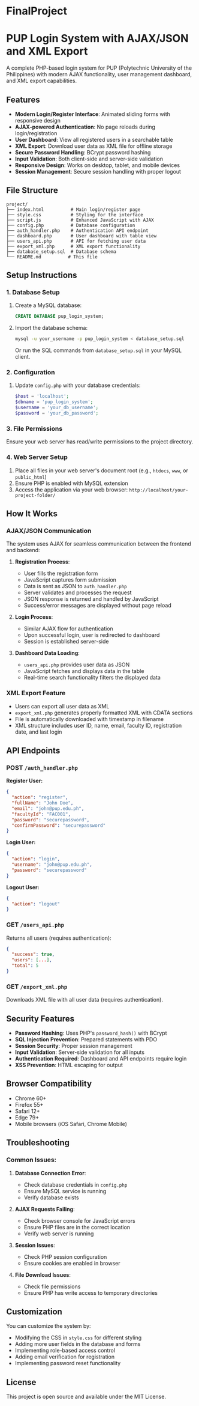 # FinalProject
# PUP Login System with AJAX/JSON and XML Export

A complete PHP-based login system for PUP (Polytechnic University of the Philippines) with modern AJAX functionality, user management dashboard, and XML export capabilities.

## Features

- **Modern Login/Register Interface**: Animated sliding forms with responsive design
- **AJAX-powered Authentication**: No page reloads during login/registration
- **User Dashboard**: View all registered users in a searchable table
- **XML Export**: Download user data as XML file for offline storage
- **Secure Password Handling**: BCrypt password hashing
- **Input Validation**: Both client-side and server-side validation
- **Responsive Design**: Works on desktop, tablet, and mobile devices
- **Session Management**: Secure session handling with proper logout

## File Structure

```
project/
├── index.html          # Main login/register page
├── style.css           # Styling for the interface
├── script.js           # Enhanced JavaScript with AJAX
├── config.php          # Database configuration
├── auth_handler.php    # Authentication API endpoint
├── dashboard.php       # User dashboard with table view
├── users_api.php       # API for fetching user data
├── export_xml.php      # XML export functionality
├── database_setup.sql  # Database schema
└── README.md          # This file
```

## Setup Instructions

### 1. Database Setup

1. Create a MySQL database:
   ```sql
   CREATE DATABASE pup_login_system;
   ```

2. Import the database schema:
   ```bash
   mysql -u your_username -p pup_login_system < database_setup.sql
   ```

   Or run the SQL commands from `database_setup.sql` in your MySQL client.

### 2. Configuration

1. Update `config.php` with your database credentials:
   ```php
   $host = 'localhost';
   $dbname = 'pup_login_system';
   $username = 'your_db_username';
   $password = 'your_db_password';
   ```

### 3. File Permissions

Ensure your web server has read/write permissions to the project directory.

### 4. Web Server Setup

1. Place all files in your web server's document root (e.g., `htdocs`, `www`, or `public_html`)
2. Ensure PHP is enabled with MySQL extension
3. Access the application via your web browser: `http://localhost/your-project-folder/`

## How It Works

### AJAX/JSON Communication

The system uses AJAX for seamless communication between the frontend and backend:

1. **Registration Process**:
   - User fills the registration form
   - JavaScript captures form submission
   - Data is sent as JSON to `auth_handler.php`
   - Server validates and processes the request
   - JSON response is returned and handled by JavaScript
   - Success/error messages are displayed without page reload

2. **Login Process**:
   - Similar AJAX flow for authentication
   - Upon successful login, user is redirected to dashboard
   - Session is established server-side

3. **Dashboard Data Loading**:
   - `users_api.php` provides user data as JSON
   - JavaScript fetches and displays data in the table
   - Real-time search functionality filters the displayed data

### XML Export Feature

- Users can export all user data as XML
- `export_xml.php` generates properly formatted XML with CDATA sections
- File is automatically downloaded with timestamp in filename
- XML structure includes user ID, name, email, faculty ID, registration date, and last login

## API Endpoints

### POST `/auth_handler.php`

**Register User:**
```json
{
  "action": "register",
  "fullName": "John Doe",
  "email": "john@pup.edu.ph",
  "facultyId": "FAC001",
  "password": "securepassword",
  "confirmPassword": "securepassword"
}
```

**Login User:**
```json
{
  "action": "login",
  "username": "john@pup.edu.ph",
  "password": "securepassword"
}
```

**Logout User:**
```json
{
  "action": "logout"
}
```

### GET `/users_api.php`

Returns all users (requires authentication):
```json
{
  "success": true,
  "users": [...],
  "total": 5
}
```

### GET `/export_xml.php`

Downloads XML file with all user data (requires authentication).

## Security Features

- **Password Hashing**: Uses PHP's `password_hash()` with BCrypt
- **SQL Injection Prevention**: Prepared statements with PDO
- **Session Security**: Proper session management
- **Input Validation**: Server-side validation for all inputs
- **Authentication Required**: Dashboard and API endpoints require login
- **XSS Prevention**: HTML escaping for output

## Browser Compatibility

- Chrome 60+
- Firefox 55+
- Safari 12+
- Edge 79+
- Mobile browsers (iOS Safari, Chrome Mobile)

## Troubleshooting

### Common Issues:

1. **Database Connection Error**:
   - Check database credentials in `config.php`
   - Ensure MySQL service is running
   - Verify database exists

2. **AJAX Requests Failing**:
   - Check browser console for JavaScript errors
   - Ensure PHP files are in the correct location
   - Verify web server is running

3. **Session Issues**:
   - Check PHP session configuration
   - Ensure cookies are enabled in browser

4. **File Download Issues**:
   - Check file permissions
   - Ensure PHP has write access to temporary directories

## Customization

You can customize the system by:

- Modifying the CSS in `style.css` for different styling
- Adding more user fields in the database and forms
- Implementing role-based access control
- Adding email verification for registration
- Implementing password reset functionality

## License

This project is open source and available under the MIT License.